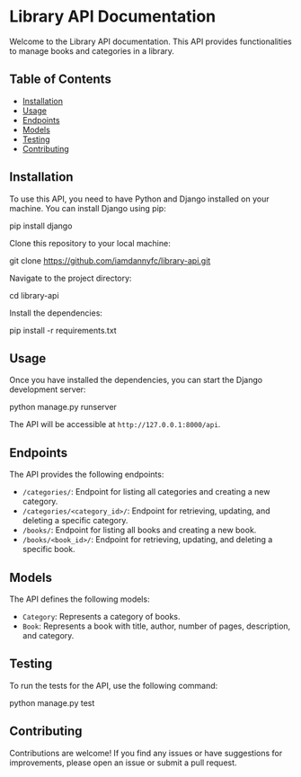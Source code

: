 # Library API Documentation

Welcome to the Library API documentation. This API provides functionalities to manage books and categories in a library.

## Table of Contents

- [Installation](#installation)
- [Usage](#usage)
- [Endpoints](#endpoints)
- [Models](#models)
- [Testing](#testing)
- [Contributing](#contributing)


## Installation

To use this API, you need to have Python and Django installed on your machine. You can install Django using pip:

pip install django


Clone this repository to your local machine:

git clone https://github.com/iamdannyfc/library-api.git


Navigate to the project directory:

cd library-api


Install the dependencies:

pip install -r requirements.txt


## Usage

Once you have installed the dependencies, you can start the Django development server:

python manage.py runserver


The API will be accessible at `http://127.0.0.1:8000/api`.

## Endpoints

The API provides the following endpoints:

- `/categories/`: Endpoint for listing all categories and creating a new category.
- `/categories/<category_id>/`: Endpoint for retrieving, updating, and deleting a specific category.
- `/books/`: Endpoint for listing all books and creating a new book.
- `/books/<book_id>/`: Endpoint for retrieving, updating, and deleting a specific book.

## Models

The API defines the following models:

- `Category`: Represents a category of books.
- `Book`: Represents a book with title, author, number of pages, description, and category.

## Testing

To run the tests for the API, use the following command:

python manage.py test


## Contributing

Contributions are welcome! If you find any issues or have suggestions for improvements, please open an issue or submit a pull request.






